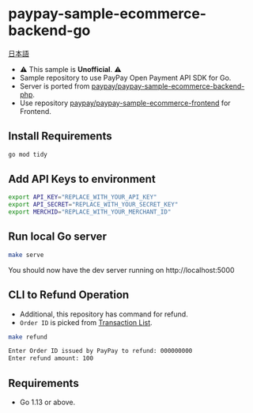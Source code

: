 # paypay-sample-ecommerce-backend-go

[日本語](./README.jp.md)

- ⚠️ This sample is **Unofficial**. ⚠️
- Sample repository to use PayPay Open Payment API SDK for Go.
- Server is ported from [paypay/paypay-sample-ecommerce-backend-php](https://github.com/paypay/paypay-sample-ecommerce-backend-php).
- Use repository [paypay/paypay-sample-ecommerce-frontend](https://github.com/paypay/paypay-sample-ecommerce-frontend) for Frontend.

## Install Requirements

```bash
go mod tidy
```

## Add API Keys to environment

```bash
export API_KEY="REPLACE_WITH_YOUR_API_KEY"
export API_SECRET="REPLACE_WITH_YOUR_SECRET_KEY" 
export MERCHID="REPLACE_WITH_YOUR_MERCHANT_ID"
```

## Run local Go server

```bash
make serve
```

You should now have the dev server running on http://localhost:5000

## CLI to Refund Operation

- Additional, this repository has command for refund.
- `Order ID` is picked from [Transaction List](https://developer.paypay.ne.jp/dashboard/transactions).

```bash
make refund

Enter Order ID issued by PayPay to refund: 000000000
Enter refund amount: 100
```

## Requirements

- Go 1.13 or above.
